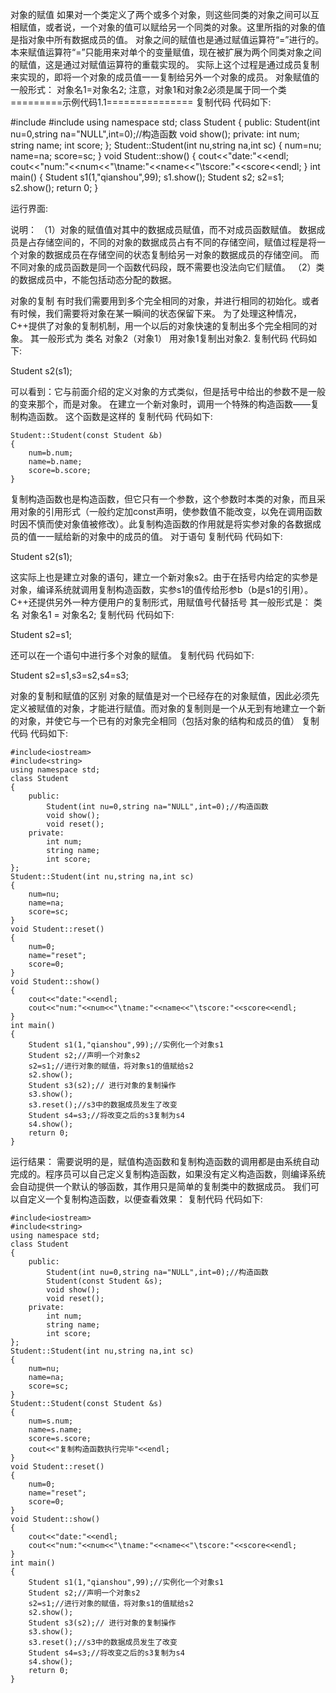 
对象的赋值
如果对一个类定义了两个或多个对象，则这些同类的对象之间可以互相赋值，或者说，一个对象的值可以赋给另一个同类的对象。这里所指的对象的值是指对象中所有数据成员的值。
对象之间的赋值也是通过赋值运算符“=”进行的。本来赋值运算符“=”只能用来对单个的变量赋值，现在被扩展为两个同类对象之间的赋值，这是通过对赋值运算符的重载实现的。
实际上这个过程是通过成员复制来实现的，即将一个对象的成员值一一复制给另外一个对象的成员。
对象赋值的一般形式：
对象名1=对象名2;
注意，对象1和对象2必须是属于同一个类
=========示例代码1.1===============
复制代码 代码如下:

#include<iostream>
#include<string>
using namespace std;
class Student
{
 public:
  Student(int nu=0,string na="NULL",int=0);//构造函数
  void show();
 private:
  int num;
  string name;
  int score; 
};
Student::Student(int nu,string na,int sc)
{
 num=nu;
 name=na;
 score=sc; 
}
void Student::show()
{
 cout<<"date:"<<endl;
 cout<<"num:"<<num<<"\tname:"<<name<<"\tscore:"<<score<<endl;
}
int main()
{
 Student s1(1,"qianshou",99);
 s1.show();
 Student s2;
 s2=s1;
 s2.show();
 return 0;
}

运行界面:

说明：
（1）对象的赋值值对其中的数据成员赋值，而不对成员函数赋值。
数据成员是占存储空间的，不同的对象的数据成员占有不同的存储空间，赋值过程是将一个对象的数据成员在存储空间的状态复制给另一对象的数据成员的存储空间。
而不同对象的成员函数是同一个函数代码段，既不需要也没法向它们赋值。
（2）类的数据成员中，不能包括动态分配的数据。

对象的复制
有时我们需要用到多个完全相同的对象，并进行相同的初始化。或者有时候，我们需要将对象在某一瞬间的状态保留下来。
为了处理这种情况，C++提供了对象的复制机制，用一个以后的对象快速的复制出多个完全相同的对象。
其一般形式为
类名 对象2（对象1）
用对象1复制出对象2.
复制代码 代码如下:

Student s2(s1);  

可以看到：它与前面介绍的定义对象的方式类似，但是括号中给出的参数不是一般的变来那个，而是对象。
在建立一个新对象时，调用一个特殊的构造函数——复制构造函数。
这个函数是这样的
复制代码 代码如下:

    Student::Student(const Student &b)  
    {  
        num=b.num;  
        name=b.name;  
        score=b.score;  
    }  

复制构造函数也是构造函数，但它只有一个参数，这个参数时本类的对象，而且采用对象的引用形式（一般约定加const声明，使参数值不能改变，以免在调用函数时因不慎而使对象值被修改）。此复制构造函数的作用就是将实参对象的各数据成员的值一一赋给新的对象中的成员的值。
对于语句
复制代码 代码如下:

Student s2(s1);  

这实际上也是建立对象的语句，建立一个新对象s2。由于在括号内给定的实参是对象，编译系统就调用复制构造函数，实参s1的值传给形参b（b是s1的引用）。
C++还提供另外一种方便用户的复制形式，用赋值号代替括号
其一般形式是：
类名    对象名1        =        对象名2;
复制代码 代码如下:

Student s2=s1;

还可以在一个语句中进行多个对象的赋值。
复制代码 代码如下:

Student    s2=s1,s3=s2,s4=s3;  

对象的复制和赋值的区别
对象的赋值是对一个已经存在的对象赋值，因此必须先定义被赋值的对象，才能进行赋值。而对象的复制则是一个从无到有地建立一个新的对象，并使它与一个已有的对象完全相同（包括对象的结构和成员的值）
复制代码 代码如下:

    #include<iostream>  
    #include<string>  
    using namespace std;  
    class Student  
    {  
        public:  
            Student(int nu=0,string na="NULL",int=0);//构造函数  
            void show();  
            void reset();   
        private:  
            int num;  
            string name;  
            int score;   
    };  
    Student::Student(int nu,string na,int sc)  
    {  
        num=nu;  
        name=na;  
        score=sc;     
    }  
    void Student::reset()  
    {  
        num=0;  
        name="reset";  
        score=0;  
    }  
    void Student::show()  
    {  
        cout<<"date:"<<endl;  
        cout<<"num:"<<num<<"\tname:"<<name<<"\tscore:"<<score<<endl;  
    }  
    int main()  
    {  
        Student s1(1,"qianshou",99);//实例化一个对象s1   
        Student s2;//声明一个对象s2  
        s2=s1;//进行对象的赋值，将对象s1的值赋给s2   
        s2.show();  
        Student s3(s2);// 进行对象的复制操作   
        s3.show();  
        s3.reset();//s3中的数据成员发生了改变   
        Student s4=s3;//将改变之后的s3复制为s4  
        s4.show();   
        return 0;  
    }  

运行结果：
需要说明的是，赋值构造函数和复制构造函数的调用都是由系统自动完成的。程序员可以自己定义复制构造函数，如果没有定义构造函数，则编译系统会自动提供一个默认的够函数，其作用只是简单的复制类中的数据成员。
我们可以自定义一个复制构造函数，以便查看效果：
复制代码 代码如下:

    #include<iostream>  
    #include<string>  
    using namespace std;  
    class Student  
    {  
        public:  
            Student(int nu=0,string na="NULL",int=0);//构造函数  
            Student(const Student &s);  
            void show();  
            void reset();   
        private:  
            int num;  
            string name;  
            int score;   
    };  
    Student::Student(int nu,string na,int sc)  
    {  
        num=nu;  
        name=na;  
        score=sc;     
    }  
    Student::Student(const Student &s)  
    {  
        num=s.num;  
        name=s.name;  
        score=s.score;  
        cout<<"复制构造函数执行完毕"<<endl;  
    }  
    void Student::reset()  
    {  
        num=0;  
        name="reset";  
        score=0;  
    }  
    void Student::show()  
    {  
        cout<<"date:"<<endl;  
        cout<<"num:"<<num<<"\tname:"<<name<<"\tscore:"<<score<<endl;  
    }  
    int main()  
    {  
        Student s1(1,"qianshou",99);//实例化一个对象s1   
        Student s2;//声明一个对象s2  
        s2=s1;//进行对象的赋值，将对象s1的值赋给s2   
        s2.show();  
        Student s3(s2);// 进行对象的复制操作   
        s3.show();  
        s3.reset();//s3中的数据成员发生了改变   
        Student s4=s3;//将改变之后的s3复制为s4  
        s4.show();   
        return 0;  
    }  

